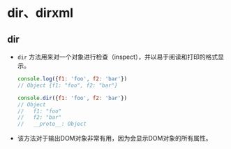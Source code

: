 # dir、dirxml

## dir

*   `dir` 方法用来对一个对象进行检查（inspect），并以易于阅读和打印的格式显示。

    ```javascript
    console.log({f1: 'foo', f2: 'bar'})
    // Object {f1: "foo", f2: "bar"}

    console.dir({f1: 'foo', f2: 'bar'})
    // Object
    //   f1: "foo"
    //   f2: "bar"
    //   __proto__: Object
    ```

*   该方法对于输出DOM对象非常有用，因为会显示DOM对象的所有属性。
